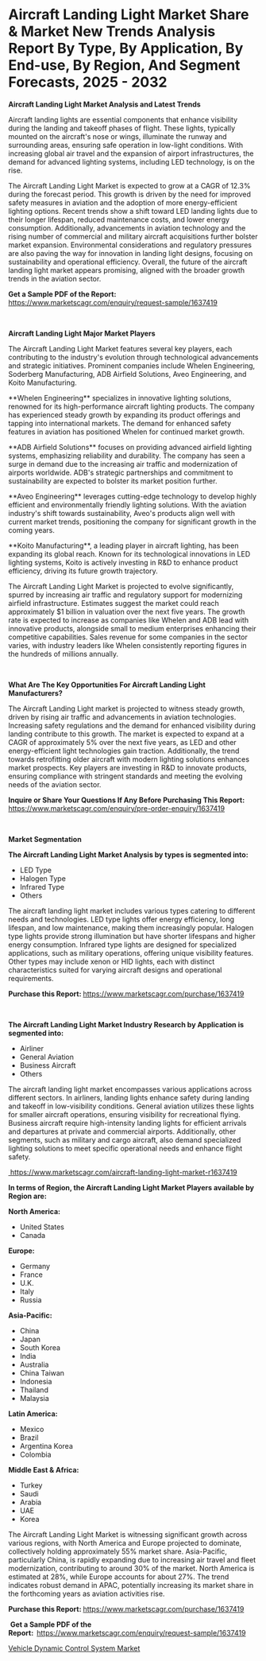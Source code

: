 <p><h1>Aircraft Landing Light Market Share & Market New Trends Analysis Report By Type, By Application, By End-use, By Region, And Segment Forecasts, 2025 - 2032</h1></p><p><strong>Aircraft Landing Light Market Analysis and Latest Trends</strong></p>
<p><p>Aircraft landing lights are essential components that enhance visibility during the landing and takeoff phases of flight. These lights, typically mounted on the aircraft's nose or wings, illuminate the runway and surrounding areas, ensuring safe operation in low-light conditions. With increasing global air travel and the expansion of airport infrastructures, the demand for advanced lighting systems, including LED technology, is on the rise.</p><p>The Aircraft Landing Light Market is expected to grow at a CAGR of 12.3% during the forecast period. This growth is driven by the need for improved safety measures in aviation and the adoption of more energy-efficient lighting options. Recent trends show a shift toward LED landing lights due to their longer lifespan, reduced maintenance costs, and lower energy consumption. Additionally, advancements in aviation technology and the rising number of commercial and military aircraft acquisitions further bolster market expansion. Environmental considerations and regulatory pressures are also paving the way for innovation in landing light designs, focusing on sustainability and operational efficiency. Overall, the future of the aircraft landing light market appears promising, aligned with the broader growth trends in the aviation sector.</p></p>
<p><strong>Get a Sample PDF of the Report:&nbsp;</strong> <a href="https://www.marketscagr.com/enquiry/request-sample/1637419?utm_campaign=3277&utm_medium=2&utm_source=Github&utm_content=ia&utm_term=30032025&utm_id=aircraft-landing-light">https://www.marketscagr.com/enquiry/request-sample/1637419</a></p>
<p>&nbsp;</p>
<p><strong>Aircraft Landing Light Major Market Players</strong></p>
<p><p>The Aircraft Landing Light Market features several key players, each contributing to the industry's evolution through technological advancements and strategic initiatives. Prominent companies include Whelen Engineering, Soderberg Manufacturing, ADB Airfield Solutions, Aveo Engineering, and Koito Manufacturing.</p><p>**Whelen Engineering** specializes in innovative lighting solutions, renowned for its high-performance aircraft lighting products. The company has experienced steady growth by expanding its product offerings and tapping into international markets. The demand for enhanced safety features in aviation has positioned Whelen for continued market growth.</p><p>**ADB Airfield Solutions** focuses on providing advanced airfield lighting systems, emphasizing reliability and durability. The company has seen a surge in demand due to the increasing air traffic and modernization of airports worldwide. ADB's strategic partnerships and commitment to sustainability are expected to bolster its market position further.</p><p>**Aveo Engineering** leverages cutting-edge technology to develop highly efficient and environmentally friendly lighting solutions. With the aviation industry's shift towards sustainability, Aveo's products align well with current market trends, positioning the company for significant growth in the coming years.</p><p>**Koito Manufacturing**, a leading player in aircraft lighting, has been expanding its global reach. Known for its technological innovations in LED lighting systems, Koito is actively investing in R&D to enhance product efficiency, driving its future growth trajectory.</p><p>The Aircraft Landing Light Market is projected to evolve significantly, spurred by increasing air traffic and regulatory support for modernizing airfield infrastructure. Estimates suggest the market could reach approximately $1 billion in valuation over the next five years. The growth rate is expected to increase as companies like Whelen and ADB lead with innovative products, alongside small to medium enterprises enhancing their competitive capabilities. Sales revenue for some companies in the sector varies, with industry leaders like Whelen consistently reporting figures in the hundreds of millions annually.</p></p>
<p>&nbsp;</p>
<p><strong>What Are The Key Opportunities For Aircraft Landing Light Manufacturers?</strong></p>
<p><p>The Aircraft Landing Light market is projected to witness steady growth, driven by rising air traffic and advancements in aviation technologies. Increasing safety regulations and the demand for enhanced visibility during landing contribute to this growth. The market is expected to expand at a CAGR of approximately 5% over the next five years, as LED and other energy-efficient light technologies gain traction. Additionally, the trend towards retrofitting older aircraft with modern lighting solutions enhances market prospects. Key players are investing in R&D to innovate products, ensuring compliance with stringent standards and meeting the evolving needs of the aviation sector.</p></p>
<p><strong>Inquire or Share Your Questions If Any Before Purchasing This Report:</strong> <a href="https://www.marketscagr.com/enquiry/pre-order-enquiry/1637419?utm_campaign=3277&utm_medium=2&utm_source=Github&utm_content=ia&utm_term=30032025&utm_id=aircraft-landing-light">https://www.marketscagr.com/enquiry/pre-order-enquiry/1637419</a></p>
<p>&nbsp;</p>
<p><strong>Market Segmentation</strong></p>
<p><strong>The Aircraft Landing Light Market Analysis by types is segmented into:</strong></p>
<p><ul><li>LED Type</li><li>Halogen Type</li><li>Infrared Type</li><li>Others</li></ul></p>
<p><p>The aircraft landing light market includes various types catering to different needs and technologies. LED type lights offer energy efficiency, long lifespan, and low maintenance, making them increasingly popular. Halogen type lights provide strong illumination but have shorter lifespans and higher energy consumption. Infrared type lights are designed for specialized applications, such as military operations, offering unique visibility features. Other types may include xenon or HID lights, each with distinct characteristics suited for varying aircraft designs and operational requirements.</p></p>
<p><strong>Purchase this Report:&nbsp;</strong><a href="https://www.marketscagr.com/purchase/1637419?utm_campaign=3277&utm_medium=2&utm_source=Github&utm_content=ia&utm_term=30032025&utm_id=aircraft-landing-light">https://www.marketscagr.com/purchase/1637419</a></p>
<p>&nbsp;</p>
<p><strong>The Aircraft Landing Light Market Industry Research by Application is segmented into:</strong></p>
<p><ul><li>Airliner</li><li>General Aviation</li><li>Business Aircraft</li><li>Others</li></ul></p>
<p><p>The aircraft landing light market encompasses various applications across different sectors. In airliners, landing lights enhance safety during landing and takeoff in low-visibility conditions. General aviation utilizes these lights for smaller aircraft operations, ensuring visibility for recreational flying. Business aircraft require high-intensity landing lights for efficient arrivals and departures at private and commercial airports. Additionally, other segments, such as military and cargo aircraft, also demand specialized lighting solutions to meet specific operational needs and enhance flight safety.</p></p>
<p><a href="https://www.marketscagr.com/aircraft-landing-light-market-r1637419?utm_campaign=3277&utm_medium=2&utm_source=Github&utm_content=ia&utm_term=30032025&utm_id=aircraft-landing-light">&nbsp;https://www.marketscagr.com/aircraft-landing-light-market-r1637419</a></p>
<p><strong>In terms of Region, the Aircraft Landing Light Market Players available by Region are:</strong></p>
<p>
    <p> <strong> North America: </strong>
        <ul>
            <li>United States</li>
            <li>Canada</li>
        </ul>
        </p> 
    <p> <strong> Europe: </strong>
        <ul>
            <li>Germany</li>
            <li>France</li>
            <li>U.K.</li>
            <li>Italy</li>
            <li>Russia</li>
        </ul>
        </p> 
    <p> <strong> Asia-Pacific: </strong>
        <ul>
            <li>China</li>
            <li>Japan</li>
            <li>South Korea</li>
            <li>India</li>
            <li>Australia</li>
            <li>China Taiwan</li>
            <li>Indonesia</li>
            <li>Thailand</li>
            <li>Malaysia</li>
        </ul>
        </p> 
    <p> <strong> Latin America: </strong>
        <ul>
            <li>Mexico</li>
            <li>Brazil</li>
            <li>Argentina Korea</li>
            <li>Colombia</li>
        </ul>
        </p> 
    <p> <strong> Middle East & Africa: </strong>
        <ul>
            <li>Turkey</li>
            <li>Saudi</li>
            <li>Arabia</li>
            <li>UAE</li>
            <li>Korea</li>
        </ul>
    </p>
    </p>
<p><p>The Aircraft Landing Light Market is witnessing significant growth across various regions, with North America and Europe projected to dominate, collectively holding approximately 55% market share. Asia-Pacific, particularly China, is rapidly expanding due to increasing air travel and fleet modernization, contributing to around 30% of the market. North America is estimated at 28%, while Europe accounts for about 27%. The trend indicates robust demand in APAC, potentially increasing its market share in the forthcoming years as aviation activities rise.</p></p>
<p><strong>Purchase this Report: </strong><a href="https://www.marketscagr.com/purchase/1637419?utm_campaign=3277&utm_medium=2&utm_source=Github&utm_content=ia&utm_term=30032025&utm_id=aircraft-landing-light">https://www.marketscagr.com/purchase/1637419</a></p>
<p>&nbsp;<strong>Get a Sample PDF of the Report:&nbsp;&nbsp;</strong><a href="https://www.marketscagr.com/enquiry/request-sample/1637419?utm_campaign=3277&utm_medium=2&utm_source=Github&utm_content=ia&utm_term=30032025&utm_id=aircraft-landing-light">https://www.marketscagr.com/enquiry/request-sample/1637419</a></p>
<p><strong></strong></p>
<p><p><a href="https://github.com/shirlantosx7/Market-Research-Report-List-1/blob/main/vehicle-dynamic-control-system-market.md?utm_campaign=3277&utm_medium=2&utm_source=Github&utm_content=ia&utm_term=30032025&utm_id=aircraft-landing-light">Vehicle Dynamic Control System Market</a></p></p>